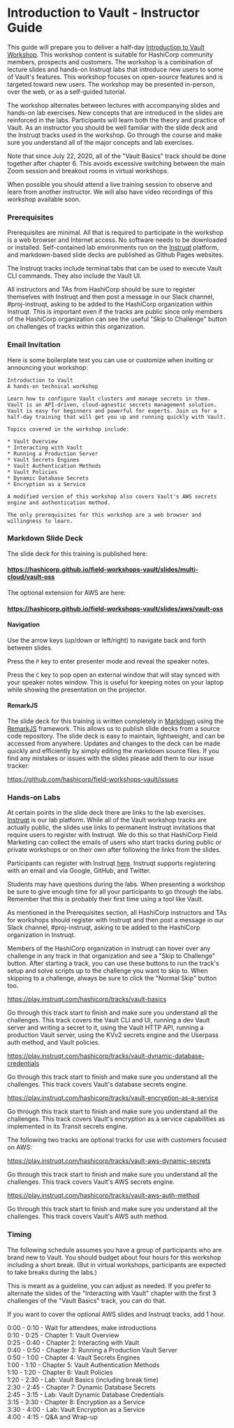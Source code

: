 # Introduction to Vault - Instructor Guide

This guide will prepare you to deliver a half-day [Introduction to Vault Workshop](https://hashicorp.github.io/field-workshops-vault/slides/multi-cloud/vault-oss). This workshop content is suitable for HashiCorp community members, prospects and customers. The workshop is a combination of lecture slides and hands-on Instruqt labs that introduce new users to some of Vault's features. This workshop focuses on open-source features and is targeted toward new users. The workshop may be presented in-person, over the web, or as a self-guided tutorial.

The workshop alternates between lectures with accompanying slides and hands-on lab exercises. New concepts that are introduced in the slides are reinforced in the labs. Participants will learn both the theory and practice of Vault. As an instructor you should be well familiar with the slide deck and the Instruqt tracks used in the workshop. Go through the course and make sure you understand all of the major concepts and lab exercises.

Note that since July 22, 2020, all of the "Vault Basics" track should be done together after chapter 6. This avoids excessive switching between the main Zoom session and breakout rooms in virtual workshops.

When possible you should attend a live training session to observe and learn from another instructor. We will also have video recordings of this workshop available soon.

### Prerequisites
Prerequisites are minimal. All that is required to participate in the workshop is a web browser and Internet access. No software needs to be downloaded or installed. Self-contained lab environments run on the [Instruqt](https://play.instruqt.com/hashicorp) platform, and markdown-based slide decks are published as Github Pages websites.

The Instruqt tracks include terminal tabs that can be used to execute Vault CLI commands. They also include the Vault UI.

All instructors and TAs from HashiCorp should be sure to register themselves with Instruqt and then post a message in our Slack channel, #proj-instruqt, asking to be added to the HashiCorp organization within Instruqt. This is important even if the tracks are public since only members of the HashiCorp organization can see the useful "Skip to Challenge" button on challenges of tracks within this organization.

### Email Invitation
Here is some boilerplate text you can use or customize when inviting or announcing your workshop:

```
Introduction to Vault
A hands-on technical workshop

Learn how to configure Vault clusters and manage secrets in them. Vault is an API-driven, cloud-agnostic secrets management solution. Vault is easy for beginners and powerful for experts. Join us for a half-day training that will get you up and running quickly with Vault.

Topics covered in the workshop include:

* Vault Overview
* Interacting with Vault
* Running a Production Server
* Vault Secrets Engines
* Vault Authentication Methods
* Vault Policies
* Dynamic Database Secrets
* Encryption as a Service

A modified version of this workshop also covers Vault's AWS secrets engine and authentication method.

The only prerequisites for this workshop are a web browser and willingness to learn.
```

### Markdown Slide Deck
The slide deck for this training is published here:

#### https://hashicorp.github.io/field-workshops-vault/slides/multi-cloud/vault-oss

The optional extension for AWS are here:
#### https://hashicorp.github.io/field-workshops-vault/slides/aws/vault-oss

#### Navigation
Use the arrow keys (up/down or left/right) to navigate back and forth between slides.

Press the `P` key to enter presenter mode and reveal the speaker notes.

Press the `C` key to pop open an external window that will stay synced with your speaker notes window. This is useful for keeping notes on your laptop while showing the presentation on the projector.

#### RemarkJS
The slide deck for this training is written completely in [Markdown](https://guides.github.com/features/mastering-markdown/) using the [RemarkJS](https://remarkjs.com/#1) framework. This allows us to publish slide decks from a source code repository. The slide deck is easy to maintain, lightweight, and can be accessed from anywhere. Updates and changes to the deck can be made quickly and efficiently by simply editing the markdown source files. If you find any mistakes or issues with the slides please add them to our issue tracker:

https://github.com/hashicorp/field-workshops-vault/issues

### Hands-on Labs
At certain points in the slide deck there are links to the lab exercises. [Instruqt](https://instruqt.com/hashicorp) is our lab platform. While all of the Vault workshop tracks are actually public, the slides use links to permanent Instruqt invitations that require users to register with Instruqt. We do this so that HashiCorp Field Marketing can collect the emails of users who start tracks during public or private workshops or on their own after following the links from the slides.

Participants can register with Instruqt [here](https://play.instruqt.com/signup). Instruqt supports registering with an email and via Google, GitHub, and Twitter.

Students may have questions during the labs. When presenting a workshop be sure to give enough time for all your participants to go through the labs. Remember that this is probably their first time using a tool like Vault.

As mentioned in the Prerequisites section, all HashiCorp instructors and TAs for workshops should register with Instruqt and then post a message in our Slack channel, #proj-instruqt, asking to be added to the HashiCorp organization in Instruqt.

Members of the HashiCorp organization in Instruqt can hover over any challenge in any track in that organization and see a "Skip to Challenge" button. After starting a track, you can use these buttons to run the track's setup and solve scripts up to the challenge you want to skip to. When skipping to a challenge, always be sure to click the "Normal Skip" button too.

https://play.instruqt.com/hashicorp/tracks/vault-basics

Go through this track start to finish and make sure you understand all the challenges. This track covers the Vault CLI and UI, running a dev Vault server and writing a secret to it, using the Vault HTTP API, running a production Vault server, using the KVv2 secrets engine and the Userpass auth method, and Vault policies.

https://play.instruqt.com/hashicorp/tracks/vault-dynamic-database-credentials

Go through this track start to finish and make sure you understand all the challenges. This track covers Vault's database secrets engine.

https://play.instruqt.com/hashicorp/tracks/vault-encryption-as-a-service

Go through this track start to finish and make sure you understand all the challenges. This track covers Vault's encryption as a service capabilities as implemented in its Transit secrets engine.

The following two tracks are optional tracks for use with customers focused on AWS:

https://play.instruqt.com/hashicorp/tracks/vault-aws-dynamic-secrets

Go through this track start to finish and make sure you understand all the challenges. This track covers Vault's AWS secrets engine.

https://play.instruqt.com/hashicorp/tracks/vault-aws-auth-method

Go through this track start to finish and make sure you understand all the challenges. This track covers Vault's AWS auth method.

### Timing
The following schedule assumes you have a group of participants who are brand new to Vault. You should budget about four hours for this workshop including a short break. (But in virtual workshops, participants are expected to take breaks during the labs.)

This is meant as a guideline, you can adjust as needed. If you prefer to alternate the slides of the "Interacting with Vault" chapter with the first 3 challenges of the "Vault Basics" track, you can do that.

If you want to cover the optional AWS slides and Instruqt tracks, add 1 hour.

0:00 - 0:10 - Wait for attendees, make introductions<br>
0:10 - 0:25 - Chapter 1: Vault Overview<br>
0:25 - 0:40 - Chapter 2: Interacting with Vault<br>
0:40 - 0:50 - Chapter 3: Running a Production Vault Server<br>
0:50 - 1:00 - Chapter 4: Vault Secrets Engines<br>
1:00 - 1:10 - Chapter 5: Vault Authentication Methods<br>
1:10 - 1:20 - Chapter 6: Vault Policies<br>
1:20 - 2:30 - Lab: Vault Basics (including break time)<br>
2:30 - 2:45 - Chapter 7: Dynamic Database Secrets<br>
2:45 - 3:15 - Lab: Vault Dynamic Database Credentials<br>
3:15 - 3:30 - Chapter 8: Encryption as a Service<br>
3:30 - 4:00 - Lab: Vault Encryption as a Service<br>
4:00 - 4:15 - Q&A and Wrap-up<br>
